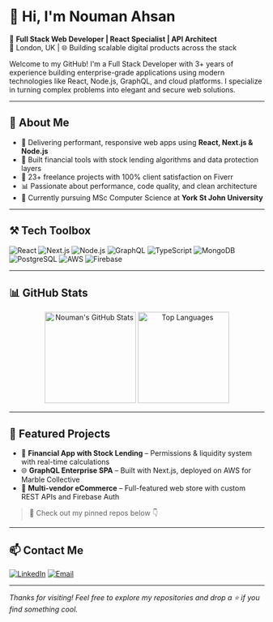 # 👋 Hi, I'm Nouman Ahsan

🎯 **Full Stack Web Developer | React Specialist | API Architect**  
📍 London, UK | 🌐 Building scalable digital products across the stack

Welcome to my GitHub! I'm a Full Stack Developer with 3+ years of experience building enterprise-grade applications using modern technologies like React, Node.js, GraphQL, and cloud platforms. I specialize in turning complex problems into elegant and secure web solutions.

---

## 📌 About Me

- 🚀 Delivering performant, responsive web apps using **React, Next.js & Node.js**
- 🔐 Built financial tools with stock lending algorithms and data protection layers
- 💼 23+ freelance projects with 100% client satisfaction on Fiverr
- 📊 Passionate about performance, code quality, and clean architecture
- 🌱 Currently pursuing MSc Computer Science at **York St John University**

---

## ⚒️ Tech Toolbox

![React](https://img.shields.io/badge/-React-61DAFB?style=flat-square&logo=react&logoColor=000)
![Next.js](https://img.shields.io/badge/-Next.js-000000?style=flat-square&logo=nextdotjs&logoColor=fff)
![Node.js](https://img.shields.io/badge/-Node.js-339933?style=flat-square&logo=node.js&logoColor=fff)
![GraphQL](https://img.shields.io/badge/-GraphQL-E10098?style=flat-square&logo=graphql&logoColor=fff)
![TypeScript](https://img.shields.io/badge/-TypeScript-3178C6?style=flat-square&logo=typescript&logoColor=fff)
![MongoDB](https://img.shields.io/badge/-MongoDB-47A248?style=flat-square&logo=mongodb&logoColor=fff)
![PostgreSQL](https://img.shields.io/badge/-PostgreSQL-4169E1?style=flat-square&logo=postgresql&logoColor=fff)
![AWS](https://img.shields.io/badge/-AWS-232F3E?style=flat-square&logo=amazonaws&logoColor=fff)
![Firebase](https://img.shields.io/badge/-Firebase-FFCA28?style=flat-square&logo=firebase&logoColor=000)

---

## 📊 GitHub Stats

<div align="center">
  <img src="https://github-readme-stats.vercel.app/api?username=devforhire786&show_icons=true&theme=radical" alt="Nouman's GitHub Stats" height="180px"/>
  <img src="https://github-readme-stats.vercel.app/api/top-langs/?username=devforhire786&layout=compact&theme=radical" alt="Top Languages" height="180px"/>
</div>

---

## 📌 Featured Projects

- 🏦 **Financial App with Stock Lending** – Permissions & liquidity system with real-time calculations
- 🌐 **GraphQL Enterprise SPA** – Built with Next.js, deployed on AWS for Marble Collective
- 🛒 **Multi-vendor eCommerce** – Full-featured web store with custom REST APIs and Firebase Auth

> 🧩 Check out my pinned repos below 👇

---

## 📫 Contact Me

[![LinkedIn](https://img.shields.io/badge/-LinkedIn-blue?style=flat-square&logo=linkedin&logoColor=white)](https://linkedin.com/in/noumanahsan)
[![Email](https://img.shields.io/badge/-Email-red?style=flat-square&logo=gmail&logoColor=white)](mailto:chnouman49@gmail.com)

---

_Thanks for visiting! Feel free to explore my repositories and drop a ⭐ if you find something cool._
